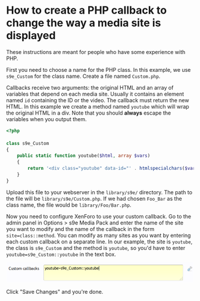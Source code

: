 How to create a PHP callback to change the way a media site is displayed
========================================================================
These instructions are meant for people who have some experience with PHP.

First you need to choose a name for the PHP class. In this example, we use `s9e_Custom` for the class name. Create a file named `Custom.php`.

Callbacks receive two arguments: the original HTML and an array of variables that depend on each media site. Usually it contains an element named `id` containing the ID or the video. The callback must return the new HTML. In this example we create a method named `youtube` which will wrap the original HTML in a div. Note that you should **always** escape the variables when you output them.

```php
<?php

class s9e_Custom
{
	public static function youtube($html, array $vars)
	{
		return '<div class="youtube" data-id="' . htmlspecialchars($vars['id']) . '">' . $html . '</div>';
	}
}
```

Upload this file to your webserver in the `library/s9e/` directory. The path to the file will be `library/s9e/Custom.php`. If we had chosen `Foo_Bar` as the class name, the file would be `library/Foo/Bar.php`.

Now you need to configure XenForo to use your custom callback. Go to the admin panel in Options > s9e Media Pack and enter the name of the site you want to modify and the name of the callback in the form `site=class::method`. You can modify as many sites as you want by entering each custom callback on a separate line. In our example, the site is `youtube`, the class is `s9e_Custom` and the method is `youtube`, so you'd have to enter `youtube=s9e_Custom::youtube` in the text box.

[![](CustomCallbacksThumbnail.png)](https://raw.githubusercontent.com/s9e/XenForoMediaBBCodes/master/docs/CustomCallbacks.png)

Click "Save Changes" and you're done.